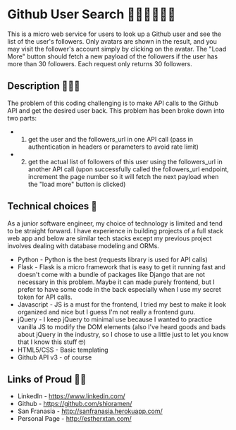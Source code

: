 Github User Search 💃🏻💃🏻💃🏻
==================

This is a micro web service for users to look up a Github user and see the list of the user's followers.
Only avatars are shown in the result, and you may visit the follower's account simply by clicking on the avatar.
The "Load More" button should fetch a new payload of the followers if the user has more than 30 followers. Each request only returns 30 followers.

## Description 👩🏻‍💻

The problem of this coding challenging is to make API calls to the Github API and get the desired user back.
This problem has been broke down into two parts:
* 1) get the user and the followers_url in one API call (pass in authentication in headers or parameters to avoid rate limit)
* 2) get the actual list of followers of this user using the followers_url in another API call (upon successfully called the followers_url endpoint, increment the page number so it will fetch the next payload when the "load more" button is clicked)


## Technical choices 🙈

As a junior software engineer, my choice of technology is limited and tend to be straight forward. I have experience in building projects of a full stack web app and below are similar tech stacks except my previous project involves dealing with database modeling and ORMs.

* Python - Python is the best (requests library is used for API calls)
* Flask - Flask is a micro framework that is easy to get it running fast and doesn't come with a bundle of packages like Django that are not necessary in this problem. Maybe it can made purely frontend, but I prefer to have some code in the back especially when I use my secret token for API calls.
* Javascript - JS is a must for the frontend, I tried my best to make it look organized and nice but I guess I'm not really a frontend guru.
* jQuery - I keep jQuery to minimal use because I wanted to practice vanilla JS to modify the DOM elements (also I've heard goods and bads about jQuery in the industry, so I chose to use a little just to let you know that I know this stuff 🤓)
* HTML5/CSS - Basic templating
* Github API v3 - of course


## Links of Proud 🥂🦄

* LinkedIn - https://www.linkedin.com/
* Github - https://github.com/shioramen/
* San Franasia - http://sanfranasia.herokuapp.com/
* Personal Page - http://estherxtan.com/
